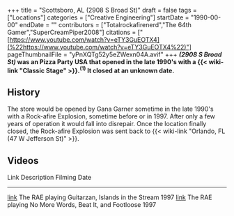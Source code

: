 +++
title = "Scottsboro, AL (2908 S Broad St)"
draft = false
tags = ["Locations"]
categories = ["Creative Engineering"]
startDate = "1990-00-00"
endDate = ""
contributors = ["Totalrockafirenerd","The 64th Gamer","SuperCreamPiper2008"]
citations = ["[https://www.youtube.com/watch?v=eTY3GuEOTX4](%22https://www.youtube.com/watch?v=eTY3GuEOTX4%22)"]
pageThumbnailFile = "yPnXQTg52y5eZWexn04A.avif"
+++
***(2908 S Broad St)* was an Pizza Party USA that opened in the late 1990's with a {{< wiki-link "Classic Stage" >}}.<sup>(1)</sup> It closed at an unknown date.**

## History

The store would be opened by Gana Garner sometime in the late 1990's with a Rock-afire Explosion, sometime before or in 1997. After only a few years of operation it would fall into disrepair. Once the location finally closed, the Rock-afire Explosion was sent back to {{< wiki-link "Orlando, FL (47 W Jefferson St)" >}}.

## Videos

  Link                                                        Description                                             Filming Date
  ----------------------------------------------------------- ------------------------------------------------------- --------------
  [link](https://www.youtube.com/watch?v=BSZOjW5F31o&t=66s)   The RAE playing Guitarzan, Islands in the Stream        1997
  [link](https://www.youtube.com/watch?v=eTY3GuEOTX4)         The RAE playing No More Words, Beat It, and Footloose   1997
